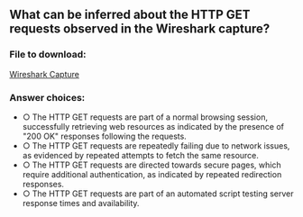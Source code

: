 ## What can be inferred about the HTTP GET requests observed in the Wireshark capture?  

### File to download:  
[Wireshark Capture](https://simcc.org/wp-content/uploads/2025/02/2025-ICO-Q8-WiresharkCapture.png)  

### Answer choices:  
- ○ The HTTP GET requests are part of a normal browsing session, successfully retrieving web resources as indicated by the presence of "200 OK" responses following the requests.  
- ○ The HTTP GET requests are repeatedly failing due to network issues, as evidenced by repeated attempts to fetch the same resource.  
- ○ The HTTP GET requests are directed towards secure pages, which require additional authentication, as indicated by repeated redirection responses.  
- ○ The HTTP GET requests are part of an automated script testing server response times and availability.  